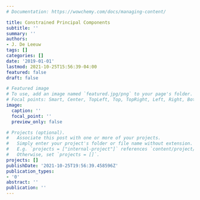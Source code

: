 ```yaml
---
# Documentation: https://wowchemy.com/docs/managing-content/

title: Constrained Principal Components
subtitle: ''
summary: ''
authors:
- J. De Leeuw
tags: []
categories: []
date: '2019-01-01'
lastmod: 2021-10-25T15:56:39-04:00
featured: false
draft: false

# Featured image
# To use, add an image named `featured.jpg/png` to your page's folder.
# Focal points: Smart, Center, TopLeft, Top, TopRight, Left, Right, BottomLeft, Bottom, BottomRight.
image:
  caption: ''
  focal_point: ''
  preview_only: false

# Projects (optional).
#   Associate this post with one or more of your projects.
#   Simply enter your project's folder or file name without extension.
#   E.g. `projects = ["internal-project"]` references `content/project/deep-learning/index.md`.
#   Otherwise, set `projects = []`.
projects: []
publishDate: '2021-10-25T19:56:39.458596Z'
publication_types:
- '0'
abstract: ''
publication: ''
---
```

